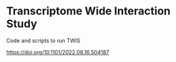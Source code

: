 # Transcriptome Wide Interaction Study
Code and scripts to run TWIS

https://doi.org/10.1101/2022.08.16.504187
